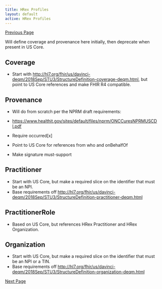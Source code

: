 ```yaml
---
title: HRex Profiles
layout: default
active: HRex Profiles
---
```


[Previous Page](FHIR_DSTU_2_(aka_Argonaut)_Dependencies.html)

Will define coverage and provenance here initially, then deprecate when present in US Core. 
## Coverage
* Start with http://hl7.org/fhir/us/davinci-deqm/2018Sep/STU3/StructureDefinition-coverage-deqm.html, but point to US Core references and make FHIR R4 compatible. 

## Provenance
* Will do from scratch per the NPRM draft requirements:
* https://www.healthit.gov/sites/default/files/nprm/ONCCuresNPRMUSCDI.pdf

* Require occurred[x]
* Point to US Core for references from who and onBehalfOf
* Make signature must-support

## Practitioner
* Start with US Core, but make a required slice on the identifier that must be an NPI. 
* Base requirements off http://hl7.org/fhir/us/davinci-deqm/2018Sep/STU3/StructureDefinition-practitioner-deqm.html

## PractitionerRole
* Based on US Core, but references HRex Practitioner and HRex Organization. 


## Organization
* Start with US Core, but make a required slice on the identifier that must be an NPI or a TIN. 
* Base requirements off http://hl7.org/fhir/us/davinci-deqm/2018Sep/STU3/StructureDefinition-organization-deqm.html

[Next Page](HRex_Interactions.html)